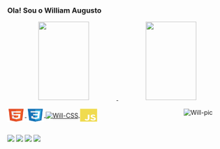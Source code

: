 ### Ola! Sou o William Augusto 

<div align="center">
  <a href="https://github.com/WillAugusto">
  <img height="180em" width="48%" src="https://github-readme-stats.vercel.app/api?username=WillAugusto&theme=dark&show_icons=true"/>
  <img height="180em" width="48%" src="https://github-readme-stats.vercel.app/api/top-langs/?username=WillAugusto&layout=compact&langs_count=7&theme=dark"/>
</div>

<div style="display: inline_block"><br>
  
  <img align="center" alt="Will-HTML" height="30" width="40" src="https://raw.githubusercontent.com/devicons/devicon/master/icons/html5/html5-original.svg">
  <img align="center" alt="Will-CSS" height="30" width="40" src="https://raw.githubusercontent.com/devicons/devicon/master/icons/css3/css3-original.svg">
  <img align="center" alt="Will-CSS" height="30" width="40" src="https://cdn.jsdelivr.net/gh/devicons/devicon/icons/bootstrap/bootstrap-original.svg">
  <img align="center" alt="Will-Js" height="30" width="40" src="https://raw.githubusercontent.com/devicons/devicon/master/icons/javascript/javascript-plain.svg">
          
  <img align="right" alt="Will-pic" height="100" width="100" src="https://cdn.discordapp.com/attachments/1000620203123679332/1014615366158270484/ezgif.com-gif-maker_2.gif">
  
   ##
 
<div> 
  <a href="https://instagram.com/_willagust" target="_blank"><img src="https://img.shields.io/badge/-Instagram-%23E4405F?style=for-the-badge&logo=instagram&logoColor=white" target="_blank"></a>
 <a href="https://discord.gg/486656200012726284" target="_blank"><img src="https://img.shields.io/badge/Discord-7289DA?style=for-the-badge&logo=discord&logoColor=white" target="_blank"></a> 
  <a href = "mailto:williamaugusto20042gmail.com"><img src="https://img.shields.io/badge/-Gmail-%23333?style=for-the-badge&logo=gmail&logoColor=white" target="_blank"></a>
  <a href="https://www.linkedin.com/in/willaugusto/" target="_blank"><img src="https://img.shields.io/badge/-LinkedIn-%230077B5?style=for-the-badge&logo=linkedin&logoColor=white" target="_blank"></a> 
 
</div>
